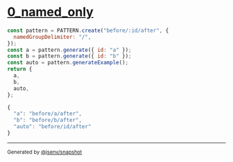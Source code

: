 # [0_named_only](../../pattern.test.mjs#L5)

```js
const pattern = PATTERN.create("before/:id/after", {
  namedGroupDelimiter: "/",
});
const a = pattern.generate({ id: "a" });
const b = pattern.generate({ id: "b" });
const auto = pattern.generateExample();
return {
  a,
  b,
  auto,
};
```

```js
{
  "a": "before/a/after",
  "b": "before/b/after",
  "auto": "before/id/after"
}
```

---

<sub>
  Generated by <a href="https://github.com/jsenv/core/tree/main/packages/independent/snapshot">@jsenv/snapshot</a>
</sub>
